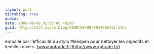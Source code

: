 ```yaml
---
layout: post
microblog: true
audio: 
date: 2008-09-09 02:00:00 +0200
guid: http://xtof.micro.blog/2008/09/09/t914765752.html
---
```

emballé par l'efficacité du stylo #lenspen pour nettoyer les objectifs et lentilles divers. [www.xptrade.fr](http://www.xptrade.fr/)
